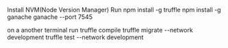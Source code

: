 Install NVM(Node Version Manager)
Run
npm install -g truffle
npm install -g ganache
ganache --port 7545

on a another terminal run
truffle compile
truffle migrate --network development
truffle test --network development
